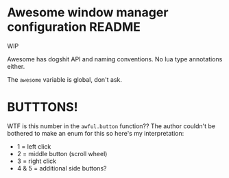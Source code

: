 # Awesome window manager configuration README

WIP

Awesome has dogshit API and naming conventions.
No lua type annotations either.



The `awesome` variable is global, don't ask.


# BUTTTONS!

WTF is this number in the `awful.button` function??
The author couldn't be bothered to make an enum for this so here's my
interpretation:
- 1 = left click
- 2 = middle button (scroll wheel)
- 3 = right click
- 4 & 5 = additional side buttons?

